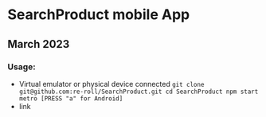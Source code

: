 # SearchProduct mobile App

## March 2023

### Usage:
+ Virtual emulator or physical device connected 
`git clone git@github.com:re-roll/SearchProduct.git
cd SearchProduct
npm start metro
[PRESS "a" for Android]`
+ link
